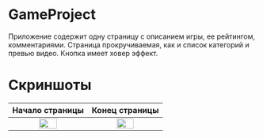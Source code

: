 # GameProject
Приложение содержит одну страницу с описанием игры, ее рейтингом, комментариями.
Страница прокручиваемая, как и список категорий и превью видео.
Кнопка имеет ховер эффект.
# Скриншоты
|                                                             Начало страницы                                                             |                                                             Конец страницы                                                              |
|:---------------------------------------------------------------------------------------------------------------------------------------:|:---------------------------------------------------------------------------------------------------------------------------------------:|
| <img src="https://github.com/OlesiaShinkarenko/GameProject/assets/103891397/71472288-6b91-4737-a968-bee889b9b03e" width=50% height=50%> | <img src="https://github.com/OlesiaShinkarenko/GameProject/assets/103891397/b23f12af-1f7b-4c77-87c9-0fad94dcca02" width=50% height=50%> |

